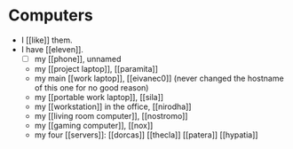 # Computers

- I [[like]] them.
- I have [[eleven]].
    - [ ] my [[phone]], unnamed
    - my [[project laptop]], [[paramita]]
    - my main [[work laptop]], [[eivanec0]] (never changed the hostname of this one for no good reason)
    - my [[portable work laptop]], [[sila]]
    - my [[workstation]] in the office, [[nirodha]]
    - my [[living room computer]], [[nostromo]]
    - my [[gaming computer]], [[nox]]
    - my four [[servers]]: [[dorcas]] [[thecla]] [[patera]] [[hypatia]]
